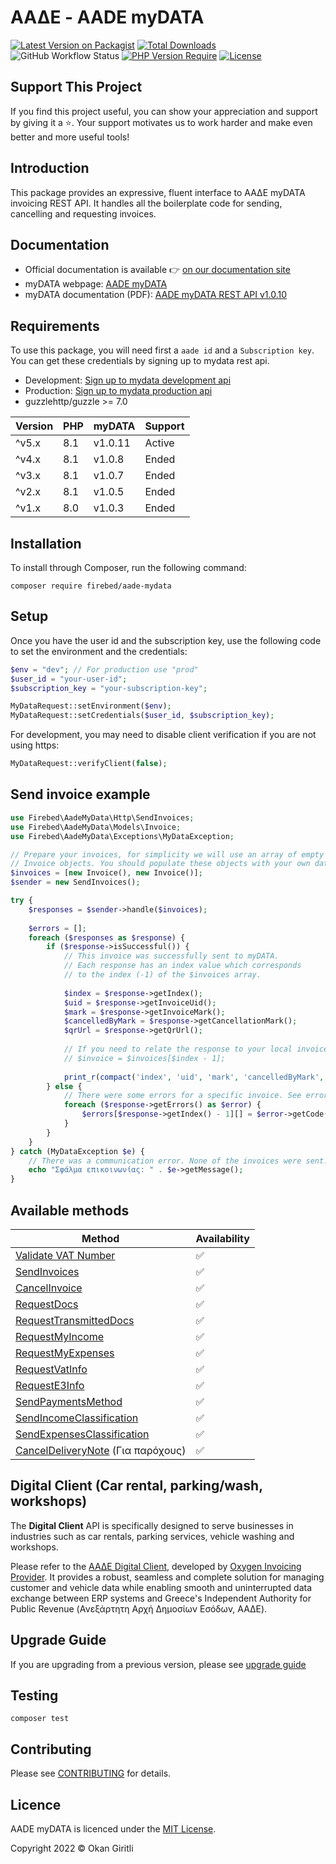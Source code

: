 # ΑΑΔΕ - AADE myDATA

[![Latest Version on Packagist](https://img.shields.io/packagist/v/firebed/aade-mydata.svg?style=flat-square)](https://packagist.org/packages/firebed/aade-mydata)
[![Total Downloads](https://poser.pugx.org/firebed/aade-mydata/downloads)](https://packagist.org/packages/firebed/aade-mydata)
![GitHub Workflow Status](https://img.shields.io/github/actions/workflow/status/firebed/aade-mydata/php.yml)
[![PHP Version Require](https://poser.pugx.org/firebed/aade-mydata/require/php)](https://packagist.org/packages/firebed/aade-mydata)
[![License](https://poser.pugx.org/firebed/aade-mydata/license)](LICENSE.md)

## Support This Project

If you find this project useful, you can show your appreciation and support by giving it a ⭐. Your support motivates us to work harder and make even better and more useful tools!

## Introduction

This package provides an expressive, fluent interface to ΑΑΔΕ myDATA invoicing REST API. It handles all the boilerplate code for sending, cancelling and requesting invoices.

## Documentation

- Official documentation is available 👉 [on our documentation site](https://docs.invoicemaker.gr/getting-started)
- myDATA webpage: [AADE myDATA](https://www.aade.gr/mydata)
- myDATA documentation (PDF): [AADE myDATA REST API v1.0.10](https://www.aade.gr/sites/default/files/2024-12/myDATA%20API%20Documentation%20v1%20.0.10_official_erp.pdf)

## Requirements

To use this package, you will need first a `aade id` and a `Subscription key`. You can get these credentials by signing up to mydata rest api.

- Development: [Sign up to mydata development api](https://mydata-dev-register.azurewebsites.net/)
- Production: [Sign up to mydata production api](https://www.aade.gr/mydata)
- guzzlehttp/guzzle >= 7.0

| Version | PHP | myDATA  | Support |
|---------|-----|---------|---------|
| ^v5.x   | 8.1 | v1.0.11 | Active  |
| ^v4.x   | 8.1 | v1.0.8  | Ended   |
| ^v3.x   | 8.1 | v1.0.7  | Ended   |
| ^v2.x   | 8.1 | v1.0.5  | Ended   |
| ^v1.x   | 8.0 | v1.0.3  | Ended   |

## Installation

To install through Composer, run the following command:

```
composer require firebed/aade-mydata
```

## Setup

Once you have the user id and the subscription key, use the following code to set the environment and the credentials:

```php
$env = "dev"; // For production use "prod"
$user_id = "your-user-id";
$subscription_key = "your-subscription-key";

MyDataRequest::setEnvironment($env);
MyDataRequest::setCredentials($user_id, $subscription_key);
```

For development, you may need to disable client verification if you are not using https:

```php
MyDataRequest::verifyClient(false);
```

## Send invoice example

```php
use Firebed\AadeMyData\Http\SendInvoices;
use Firebed\AadeMyData\Models\Invoice;
use Firebed\AadeMyData\Exceptions\MyDataException;

// Prepare your invoices, for simplicity we will use an array of empty
// Invoice objects. You should populate these objects with your own data.
$invoices = [new Invoice(), new Invoice()];
$sender = new SendInvoices();

try {
    $responses = $sender->handle($invoices);
    
    $errors = [];
    foreach ($responses as $response) {
        if ($response->isSuccessful()) { 
            // This invoice was successfully sent to myDATA.     
            // Each response has an index value which corresponds
            // to the index (-1) of the $invoices array.
            
            $index = $response->getIndex();
            $uid = $response->getInvoiceUid();
            $mark = $response->getInvoiceMark();
            $cancelledByMark = $response->getCancellationMark();
            $qrUrl = $response->getQrUrl();
    
            // If you need to relate the response to your local invoice
            // $invoice = $invoices[$index - 1];    
    
            print_r(compact('index', 'uid', 'mark', 'cancelledByMark', 'qrUrl'));
        } else {
            // There were some errors for a specific invoice. See errors for details.
            foreach ($response->getErrors() as $error) {
                $errors[$response->getIndex() - 1][] = $error->getCode() . ': ' . $error->getMessage();
            }
        }
    }
} catch (MyDataException $e) {
    // There was a communication error. None of the invoices were sent.
    echo "Σφάλμα επικοινωνίας: " . $e->getMessage();
}
```

## Available methods

| Method                                                                                      | Availability       |
|---------------------------------------------------------------------------------------------|--------------------|
| [Validate VAT Number](http://docs.invoicemaker.gr/http/search-vat)                          | :white_check_mark: |
| [SendInvoices](http://docs.invoicemaker.gr/http/send-invoices)                              | :white_check_mark: |
| [CancelInvoice](http://docs.invoicemaker.gr/http/cancel-invoice)                            | :white_check_mark: |
| [RequestDocs](http://docs.invoicemaker.gr/http/request-docs)                                | :white_check_mark: |
| [RequestTransmittedDocs](http://docs.invoicemaker.gr/http/request-transmitted-docs)         | :white_check_mark: |
| [RequestMyIncome](http://docs.invoicemaker.gr/http/request-my-income)                       | :white_check_mark: |
| [RequestMyExpenses](http://docs.invoicemaker.gr/http/request-my-expenses)                   | :white_check_mark: |
| [RequestVatInfo](http://docs.invoicemaker.gr/http/request-vat-info)                         | :white_check_mark: |
| [RequestE3Info](http://docs.invoicemaker.gr/http/request-e3-info)                           | :white_check_mark: |
| [SendPaymentsMethod](http://docs.invoicemaker.gr/http/send-payments-method)                 | :white_check_mark: |
| [SendIncomeClassification](http://docs.invoicemaker.gr/http/send-income-classification)     | :white_check_mark: |
| [SendExpensesClassification](http://docs.invoicemaker.gr/http/send-expenses-classification) | :white_check_mark: |
| [CancelDeliveryNote](http://docs.invoicemaker.gr/http/cancel-delivery-note) (Για παρόχους)  | :white_check_mark: |

## Digital Client (Car rental, parking/wash, workshops)

The **Digital Client** API is specifically designed to serve businesses in industries such as car rentals, parking services, vehicle washing and workshops.

Please refer to the [ΑΑΔΕ Digital Client](https://github.com/oxygensuite/digital-client-list), developed by [Oxygen Invoicing Provider](https://github.com/oxygensuite/).
It provides a robust, seamless and complete solution for managing customer and vehicle data while enabling smooth and uninterrupted data exchange between ERP systems and Greece's Independent Authority for Public Revenue (Ανεξάρτητη Αρχή Δημοσίων Εσόδων, ΑΑΔΕ).

## Upgrade Guide

If you are upgrading from a previous version, please see [upgrade guide](docs/upgrade-guide.md)

## Testing

```shell
composer test
```

## Contributing

Please see [CONTRIBUTING](http://docs.invoicemaker.gr/contributing) for details.

## Licence

AADE myDATA is licenced under the [MIT License](LICENSE.md).

Copyright 2022 &copy; Okan Giritli
